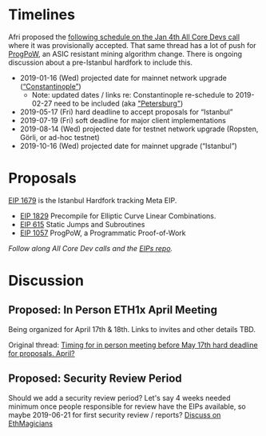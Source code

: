 <!-- TITLE: Istanbul -->
<!-- SUBTITLE: October 2019 Planned Ethereum Network Upgrade -->

# Timelines
Afri proposed the [following schedule on the Jan 4th All Core Devs call](https://github.com/ethereum/pm/issues/66#issuecomment-450840440) where it was provisionally accepted. That same thread has a lot of push for [ProgPoW](https://github.com/ifdefelse/ProgPOW), an ASIC resistant mining algorithm change. There is ongoing discussion about a pre-Istanbul hardfork to include this.

* 2019-01-16 (Wed) projected date for mainnet network upgrade ([“Constantinople”](/roadmap#constantinople))
	* Note: updated dates / links re: Constantinople re-schedule to 2019-02-27 need to be included (aka ["Petersburg"](/roadmap/petersburg))
* 2019-05-17 (Fri) hard deadline to accept proposals for “Istanbul”
* 2019-07-19 (Fri) soft deadline for major client implementations
* 2019-08-14 (Wed) projected date for testnet network upgrade (Ropsten, Görli, or ad-hoc testnet)
* 2019-10-16 (Wed) projected date for mainnet upgrade (“Istanbul”)

# Proposals
[EIP 1679](https://eips.ethereum.org/EIPS/eip-1679) is the Istanbul Hardfork tracking Meta EIP.

* [EIP 1829](https://eips.ethereum.org/EIPS/eip-1829) Precompile for Elliptic Curve Linear Combinations.
* [EIP 615](https://eips.ethereum.org/EIPS/eip-615) Static Jumps and Subroutines
* [EIP 1057](https://eips.ethereum.org/EIPS/eip-1057) ProgPoW, a Programmatic Proof-of-Work

_Follow along All Core Dev calls and the [EIPs repo](https://github.com/ethereum/EIPs)._

# Discussion

## Proposed: In Person ETH1x April Meeting

Being organized for April 17th & 18th. Links to invites and other details TBD.

Original thread: [Timing for in person meeting before May 17th hard deadline for proposals. April?](https://ethereum-magicians.org/t/eth1x-istanbul-prep-meeting/2396)

## Proposed: Security Review Period
Should we add a security review period? Let's say 4 weeks needed minimum once people responsible for review have the EIPs available, so maybe 2019-06-21 for first security review / reports? [Discuss on EthMagicians](https://ethereum-magicians.org/t/security-review-period-for-hardfork-roadmap/2721)

